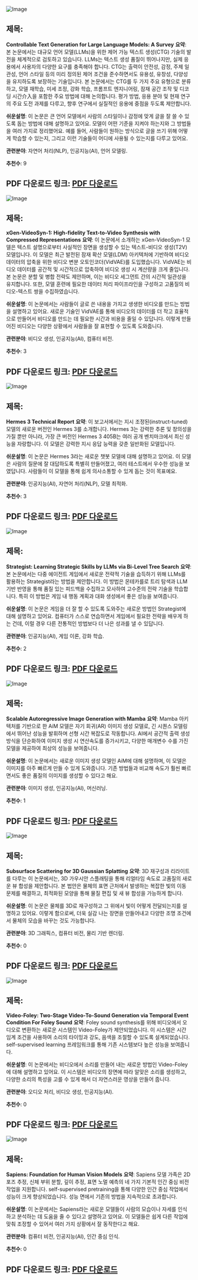 ![Image](https://cdn-thumbnails.huggingface.co/social-thumbnails/papers/2408.12599.png)
## 제목:
**Controllable Text Generation for Large Language Models: A Survey**
**요약**:
본 논문에서는 대규모 언어 모델(LLMs)을 위한 제어 가능 텍스트 생성(CTG) 기술의 발전을 체계적으로 검토하고 있습니다. LLMs는 텍스트 생성 품질이 뛰어나지만, 실제 응용에서 사용자의 다양한 요구를 충족해야 합니다. CTG는 출력이 안전성, 감정, 주제 일관성, 언어 스타일 등의 미리 정의된 제어 조건을 준수하면서도 유용성, 유창성, 다양성을 유지하도록 보장하는 기술입니다. 본 논문에서는 CTG를 두 가지 주요 유형으로 분류하고, 모델 재학습, 미세 조정, 강화 학습, 프롬프트 엔지니어링, 잠재 공간 조작 및 디코딩 시간介入을 포함한 주요 방법에 대해 논의합니다. 평가 방법, 응용 분야 및 현재 연구의 주요 도전 과제를 다루고, 향후 연구에서 실질적인 응용에 중점을 두도록 제안합니다.

**쉬운설명**:
이 논문은 큰 언어 모델에서 사람의 스타일이나 감정에 맞게 글을 잘 쓸 수 있도록 돕는 방법에 대해 설명하고 있어요. 모델이 어떤 기준을 지켜야 하는지와 그 방법들을 여러 가지로 정리했어요. 예를 들어, 사람들이 원하는 방식으로 글을 쓰기 위해 어떻게 학습할 수 있는지, 그리고 이런 기술들이 어디에 사용될 수 있는지를 다루고 있어요. 

**관련분야**:
자연어 처리(NLP), 인공지능(AI), 언어 모델링.

**추천수**:
9

**PDF 다운로드 링크**: [PDF 다운로드](https://arxiv.org/pdf/2408.12599)
---

![Image](https://cdn-thumbnails.huggingface.co/social-thumbnails/papers/2408.12590.png)
## 제목:
**xGen-VideoSyn-1: High-fidelity Text-to-Video Synthesis with Compressed Representations**
**요약**:
이 논문에서 소개하는 xGen-VideoSyn-1 모델은 텍스트 설명으로부터 사실적인 장면을 생성할 수 있는 텍스트-비디오 생성(T2V) 모델입니다. 이 모델은 최근 발전된 잠재 확산 모델(LDM) 아키텍처에 기반하여 비디오 데이터의 압축을 위한 비디오 변분 오토인코더(VidVAE)를 도입했습니다. VidVAE는 비디오 데이터를 공간적 및 시간적으로 압축하여 비디오 생성 시 계산량을 크게 줄입니다. 본 논문은 분할 및 병합 전략도 제안하며, 이는 비디오 세그먼트 간의 시간적 일관성을 유지합니다. 또한, 모델 훈련에 필요한 데이터 처리 파이프라인을 구성하고 고품질의 비디오-텍스트 쌍을 수집하였습니다.

**쉬운설명**:
이 논문에서는 사람들이 글로 쓴 내용을 가지고 생생한 비디오를 만드는 방법을 설명하고 있어요. 새로운 기술인 VidVAE를 통해 비디오의 데이터를 더 작고 효율적으로 만들어서 비디오를 만드는 데 필요한 시간과 비용을 줄일 수 있답니다. 이렇게 만들어진 비디오는 다양한 상황에서 사람들을 잘 표현할 수 있도록 도와줍니다.

**관련분야**:
비디오 생성, 인공지능(AI), 컴퓨터 비전.

**추천수**:
3

**PDF 다운로드 링크**: [PDF 다운로드](https://arxiv.org/pdf/2408.12590)
---

![Image](https://cdn-thumbnails.huggingface.co/social-thumbnails/papers/2408.11857.png)
## 제목:
**Hermes 3 Technical Report**
**요약**:
이 보고서에서는 지시 조정된(instruct-tuned) 모델의 새로운 버전인 Hermes 3를 소개합니다. Hermes 3는 강력한 추론 및 창의성을 가질 뿐만 아니라, 가장 큰 버전인 Hermes 3 405B는 여러 공개 벤치마크에서 최신 성능을 자랑합니다. 이 모델은 강력한  지시 응답 능력을 갖춘 일반화된 모델입니다.

**쉬운설명**:
이 논문은 Hermes 3라는 새로운 챗봇 모델에 대해 설명하고 있어요. 이 모델은 사람의 질문에 잘 대답하도록 특별히 만들어졌고, 여러 테스트에서 우수한 성능을 보였답니다. 사람들이 이 모델을 통해 쉽게 의사소통할 수 있게 돕는 것이 목표예요.

**관련분야**:
인공지능(AI), 자연어 처리(NLP), 모델 최적화.

**추천수**:
3

**PDF 다운로드 링크**: [PDF 다운로드](https://arxiv.org/pdf/2408.11857)
---

![Image](https://cdn-thumbnails.huggingface.co/social-thumbnails/papers/2408.10635.png)
## 제목:
**Strategist: Learning Strategic Skills by LLMs via Bi-Level Tree Search**
**요약**:
본 논문에서는 다중 에이전트 게임에서 새로운 전략적 기술을 습득하기 위해 LLMs를 활용하는 Strategist라는 방법을 제안합니다. 이 방법은 몬테카를로 트리 탐색과 LLM 기반 반영을 통해 품질 있는 피드백을 수집하고 모사하여 고수준의 전략 기술을 학습합니다. 특히 이 방법은 게임 내 행동 계획과 대화 생성에서 좋은 성능을 보여줍니다.

**쉬운설명**:
이 논문은 게임을 더 잘 할 수 있도록 도와주는 새로운 방법인 Strategist에 대해 설명하고 있어요. 컴퓨터가 스스로 연습하면서 게임에서 필요한 전략을 배우게 하는 건데, 이럴 경우 다른 전통적인 방법보다 더 나은 성과를 낼 수 있답니다.

**관련분야**:
인공지능(AI), 게임 이론, 강화 학습.

**추천수**:
2

**PDF 다운로드 링크**: [PDF 다운로드](https://arxiv.org/pdf/2408.10635)
---

![Image](https://cdn-thumbnails.huggingface.co/social-thumbnails/papers/2408.12245.png)
## 제목:
**Scalable Autoregressive Image Generation with Mamba**
**요약**:
Mamba 아키텍처를 기반으로 한 AiM 모델은 자기 회귀(AR) 이미지 생성 모델로, 긴 시퀀스 모델링에서 뛰어난 성능을 발휘하며 선형 시간 복잡도로 작동합니다. AI에서 공간적 출력 생성 방식을 단순화하여 이미지 생성 시 연산속도를 증가시키고, 다양한 매개변수 수를 가진 모델을 제공하여 최상의 성능을 보여줍니다.

**쉬운설명**:
이 논문에서는 새로운 이미지 생성 모델인 AiM에 대해 설명하며, 이 모델은 이미지를 아주 빠르게 만들 수 있게 도와줍니다. 기존 방법들과 비교해 속도가 훨씬 빠르면서도 좋은 품질의 이미지를 생성할 수 있다고 해요.

**관련분야**:
이미지 생성, 인공지능(AI), 머신러닝.

**추천수**:
1

**PDF 다운로드 링크**: [PDF 다운로드](https://arxiv.org/pdf/2408.12245)
---

![Image](https://cdn-thumbnails.huggingface.co/social-thumbnails/papers/2408.12282.png)
## 제목:
**Subsurface Scattering for 3D Gaussian Splatting**
**요약**:
3D 재구성과 리라이트를 다루는 이 논문에서는, 3D 가우시안 스플래팅을 통해 리얼타임 속도로 고품질의 새로운 뷰 합성을 제안합니다. 본 법안은 물체의 표면 근처에서 발생하는 복잡한 빛의 이동 문제를 해결하고, 최적화된 모양을 통해 물질 편집 및 새 뷰 합성을 가능하게 합니다.

**쉬운설명**:
이 논문은 물체를 3D로 재구성하고 그 위에서 빛이 어떻게 전달되는지를 설명하고 있어요. 이렇게 함으로써, 더욱 실감 나는 장면을 만들어내고 다양한 조명 조건에서 물체의 모습을 바꾸는 것도 가능합니다.

**관련분야**:
3D 그래픽스, 컴퓨터 비전, 물리 기반 렌더링.

**추천수**:
0

**PDF 다운로드 링크**: [PDF 다운로드](https://arxiv.org/pdf/2408.12282)
---

![Image](https://cdn-thumbnails.huggingface.co/social-thumbnails/papers/2408.11915.png)
## 제목:
**Video-Foley: Two-Stage Video-To-Sound Generation via Temporal Event Condition For Foley Sound**
**요약**:
Foley sound synthesis를 위해 비디오에서 오디오로 변환하는 새로운 시스템인 Video-Foley가 제안되었습니다. 이 시스템은 시간 임계 조건을 사용하여 소리의 타이밍과 강도, 음색을 조절할 수 있도록 설계되었습니다. self-supervised learning 프레임워크를 통해 기존 시스템보다 높은 성능을 보여줍니다.

**쉬운설명**:
이 논문에서는 비디오에서 소리를 만들어 내는 새로운 방법인 Video-Foley에 대해 설명하고 있어요. 이 시스템은 비디오의 장면에 따라 알맞은 소리를 생성하고, 다양한 소리의 특성을 고를 수 있게 해서 더 자연스러운 영상을 만들어 줍니다.

**관련분야**:
오디오 처리, 비디오 생성, 인공지능(AI).

**추천수**:
0

**PDF 다운로드 링크**: [PDF 다운로드](https://arxiv.org/pdf/2408.11915)
---

![Image](https://cdn-thumbnails.huggingface.co/social-thumbnails/papers/2408.12569.png)
## 제목:
**Sapiens: Foundation for Human Vision Models**
**요약**:
Sapiens 모델 가족은 2D 포즈 추정, 신체 부위 분할, 깊이 추정, 표면 노멀 예측의 네 가지 기본적 인간 중심 비전 작업을 지원합니다. self-supervised pretraining을 통해 다양한 인간 중심 작업에서 성능이 크게 향상되었습니다. 성능 면에서 기존의 방법을 지속적으로 초과합니다.

**쉬운설명**:
이 논문에서는 Sapiens라는 새로운 모델들이 사람의 모습이나 자세를 인식하고 분석하는 데 도움을 줄 수 있다고 설명하고 있어요. 이 모델들은 쉽게 다른 작업에 맞춰 조정할 수 있어서 여러 가지 상황에서 잘 동작한다고 해요.

**관련분야**:
컴퓨터 비전, 인공지능(AI), 인간 중심 인식.

**추천수**:
0

**PDF 다운로드 링크**: [PDF 다운로드](https://arxiv.org/pdf/2408.12569)
---